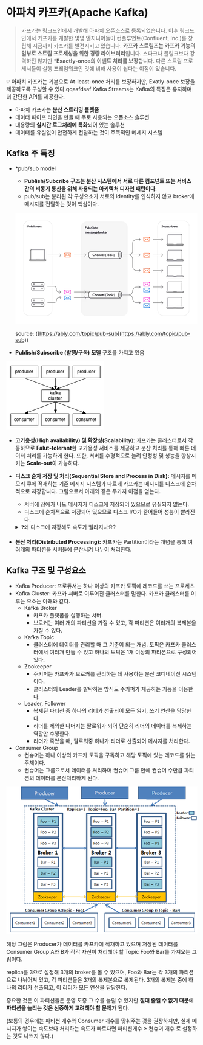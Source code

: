 # 아파치 카프카(Apache Kafka)

> 카프카는 링크드인에서 개발해 아파치 오픈소스로 등록되었습니다. 이후 링크드인에서 카프카를 개발한 몇몇 엔지니어들이 컨플루언트(Confluent, Inc.)를 창립해 지금까지 카프카를 발전시키고 있습니다. **카프카 스트림즈는 카프카 기능의 일부로 스트림 프로세싱을 위한 경량 라이브러리**입니다. 스파크나 플링크보다 강력하진 않지만 ***Exactly-once의 이벤트 처리를 보장**합니다. 다른 스트림 프로세서들이 실행 프레임워크인 것에 비해 사용이 쉽다는 이점이 있습니다.
> 


<aside>
💡 아파치 카프카는 기본으로 At-least-once 처리를 보장하지만, Exatly-once 보장을 제공하도록 구성할 수 있다.qqasfdsaf
Kafka Streams는 Kafka의 특징은 유지하며 더 간단한 API를 제공한다.
</aside>


- 아파치 카프카는 **분산 스트리밍 플랫폼**
- 데이터 파이프 라인을 만들 때 주로 사용되는 오픈소스 솔루션
- 대용량의 **실시간 로그처리에 특화**되어 있는 솔루션
- 데이터를 유실없이 안전하게 전달하는 것이 주목적인 메세지 시스템


## Kafka 주 특징

- *pub/sub model
    - **Publish/Subcribe 구조는 분산 시스템에서 서로 다른 컴포넌트 또는 서비스 간의 비동기 통신을 위해 사용되는 아키텍처 디자인 패턴이다.**
    - pub/sub는 분리된 각 구성요소가 서로의 identity를 인식하지 않고 broker에 메시지를 전달하는 것이 핵심이다.
    
    ![The-pub/sub-pattern](images/subimg9.png)
    
    source:  ([https://ably.com/topic/pub-sub](https://ably.com/topic/pub-sub))
    
- **Publish/Subscribe (발행/구독) 모델** 구조를 가지고 있음

![kafka-structure](images/subimg10.png)

- **고가용성(High availability) 및 확장성(Scalability**): 카프카는 클러스터로서 작동하므로 **Falut-tolerant**한 고가용성 서비스를 제공하고 분산 처리를 통해 빠른 데이터 처리를 가능하게 한다.
또한, 서버를 수평적으로 늘려 안정성 및 성능을 향상시키는 **Scale-out**이 가능하다.
- **디스크 순차 저장 및 처리(Sequential Store and Process in Disk):** 메시지를 메모리 큐에 적재하는 기존 메시지 시스템과 다르게 카프카는 메시지를 디스크에 순차적으로 저장합니다. 그럼으로서 아래와 같은 두가지 이점을 얻는다.
    - 서버에 장애가 나도 메시지가 디스크에 저장되어 있으므로 유실되지 않는다.
    - 디스크에 순차적으로 저장되어 있으므로 디스크 I/O가 줄어들어 성능이 빨라진다.  
    <details>
        <summary>❓왜 디스크에 저장해도 속도가 빨라지나요?</summary>
        Kafka가 Disk I/O를 사용하더라도 속도가 빠른 이유는 최적화 기술이 결합되어 있어서라고 합니다.  

        1. Disk에 데이터를 순차적으로 쓰기때문에 랜덤 액세스가 줄어듬
        2. Kafka는 데이터를 배치로 처리함. 작은 메세지를 일괄적으로 처리하여 Disk I/O를 줄임
        3. Disk에서 데이터를 읽을 때 메모리 캐시를 사용함
        4. 프로듀서와 컨슈머의 버퍼링을 사용하여 빠른 데이터 전송을 제공함
    </details>
- **분산 처리(Distributed Processing):** 카프카는 Partition이라는 개념을 통해 여러개의 파티션을 서버들에 분산시켜 나누어 처리한다.

## Kafka 구조 및 구성요소

- Kafka Producer: 프로듀서는 하나 이상의 카프카 토픽에 레코드를 쓰는 프로세스
- Kafka Cluster: 카프카 서버로 이루어진 클러스터를 말한다. 
카프카 클러스터를 이루는 요소는 아래와 같다.
    - Kafka Broker
        - 카프카 플랫폼을 실행하는 서버.
        - 브로커는 여러 개의 파티션을 가질 수 있고, 각 파티션은 여러개의 복제본을 가질 수 있다.
    - Kafka Topic
        - 클러스터에 데이터를 관리할 때 그 기준이 되는 개념. 토픽은 카프카 클러스터에서 여러개 만들 수 있고 하나의 토픽은 1개 이상의 파티션으로 구성되어 있다.
    - Zookeeper
        - 주키퍼는 카프카가 브로커를 관리하는 데 사용하는 분산 코디네이션 시스템이다.
        - 클러스터의 Leader를 발탁하는 방식도 주키퍼가 제공하는 기능을 이용한다.
    - Leader, Follower
        - 복제된 파티션 중 하나의 리더가 선출되어 모든 읽기, 쓰기 연산을 담당한다.
        - 리더를 제외한 나머지는 팔로워가 되어 단순히 리더의 데이터를 복제하는 역할만 수행한다.
        - 리더가 죽었을 때, 팔로워중 하나가 리더로 선출되어 메시지를 처리한다.
- Consumer Group
    - 컨슈머는 하나 이상의 카프카 토픽을 구독하고 해당 토픽에 있는 레코드를 읽는 주체이다.
    - 컨슈머는 그룹으로서 데이터를 처리하며 컨슈머 그룹 안에 컨슈머 수만큼 파티션의 데이터를 분산처리하게 된다.

![Untitled](images/subimg11.png)

해당 그림은 Producer가 데이터를 카프카에 적재하고 있으며 저장된 데이터를 Consumer Group A와 B가 각각 자신이 처리해야 할 Topic Foo와 Bar를 가져오는 그림이다.

replica를 3으로 설정해 3개의 broker를 볼 수 있으며, Foo와 Bar는 각 3개의 파티션으로 나뉘어져 있고, 각 파티션들은 3개의 복제본으로 복제된다. 3개의 복제본 중에 하나의 리더가 선출되고, 이 리더가 모든 연산을 담당한다.

중요한 것은 이 파티션들은 운영 도중 그 수를 늘릴 수 있지만 **절대 줄일 수 없기 때문**에 **파티션을 늘리는 것은 신중하게 고려해야 할 문제**가 된다.

(보통의 경우에는 파티션 개수와 Consumer 개수를 맞춰주는 것을 권장하지만, 실제 메시지가 쌓이는 속도보다 처리하는 속도가 빠르다면 파티션개수 ≥ 컨슈머 개수 로 설정하는 것도 나쁘지 않다.)